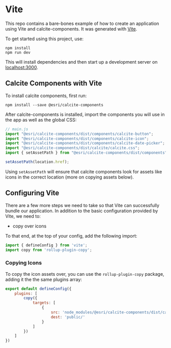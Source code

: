 # Vite

This repo contains a bare-bones example of how to create an application using Vite and calcite-components. It was generated with [Vite](https://vitejs.dev/).

To get started using this project, use:

```
npm install
npm run dev
```

This will install dependencies and then start up a development server on [localhost:3000](http://localhost:3000).

## Calcite Components with Vite

To install calcite components, first run:

```
npm install --save @esri/calcite-components
```

After calcite-components is installed, import the components you will use in the app as well as the global CSS:

```js
// main.js
import "@esri/calcite-components/dist/components/calcite-button";
import "@esri/calcite-components/dist/components/calcite-icon";
import "@esri/calcite-components/dist/components/calcite-date-picker";
import "@esri/calcite-components/dist/calcite/calcite.css";
import { setAssetPath } from "@esri/calcite-components/dist/components";

setAssetPath(location.href);
```

Using `setAssetPath` will ensure that calcite components look for assets like icons in the correct location (more on copying assets below).

## Configuring Vite

There are a few more steps we need to take so that Vite can successfully bundle our application. In addition to the basic configuration provided by Vite, we need to:

- copy over icons

To that end, at the top of your config, add the following import:

```js
import { defineConfig } from 'vite';
import copy from 'rollup-plugin-copy';
```

### Copying Icons

To copy the icon assets over, you can use the `rollup-plugin-copy` package, adding it the the same plugins array:

```js
export default defineConfig({
	plugins: [
		copy({
			targets: [
				{
					src: 'node_modules/@esri/calcite-components/dist/calcite/assets/',
					dest: 'public/'
				}
			]
		})
	]
})
```


